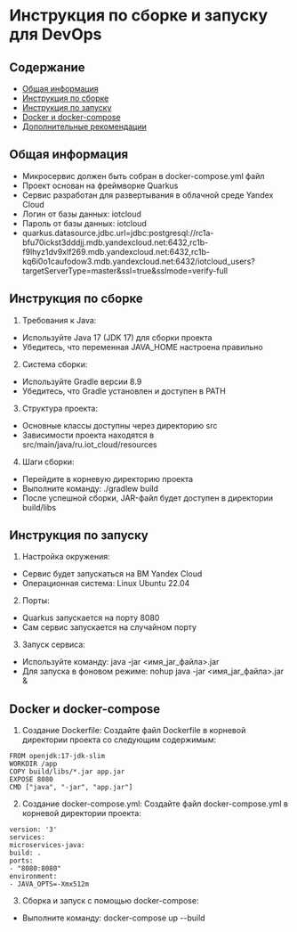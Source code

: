 # Инструкция по сборке и запуску для DevOps

## Содержание

- [Общая информация](#общая-информация)
- [Инструкция по сборке](#инструкция-по-сборке)
- [Инструкция по запуску](#инструкция-по-запуску)
- [Docker и docker-compose](#docker-и-docker-compose)
- [Дополнительные рекомендации](#дополнительные-рекомендации)

## Общая информация

- Микросервис должен быть собран в docker-compose.yml файл
- Проект основан на фреймворке Quarkus
- Сервис разработан для развертывания в облачной среде Yandex Cloud
- Логин от базы данных: iotcloud
- Пароль от базы данных: iotcloud
- quarkus.datasource.jdbc.url=jdbc:postgresql://rc1a-bfu70ickst3dddjj.mdb.yandexcloud.net:6432,rc1b-f9lhyz1dv9xlf269.mdb.yandexcloud.net:6432,rc1b-kq6i0o1caufodow3.mdb.yandexcloud.net:6432/iotcloud_users?targetServerType=master&ssl=true&sslmode=verify-full

## Инструкция по сборке

1. Требования к Java:
  - Используйте Java 17 (JDK 17) для сборки проекта
  - Убедитесь, что переменная JAVA_HOME настроена правильно

2. Система сборки:
  - Используйте Gradle версии 8.9
  - Убедитесь, что Gradle установлен и доступен в PATH

3. Структура проекта:
  - Основные классы доступны через директорию src
  - Зависимости проекта находятся в src/main/java/ru.iot_cloud/resources

4. Шаги сборки:
  - Перейдите в корневую директорию проекта
  - Выполните команду: ./gradlew build
  - После успешной сборки, JAR-файл будет доступен в директории build/libs

## Инструкция по запуску

1. Настройка окружения:
  - Сервис будет запускаться на ВМ Yandex Cloud
  - Операционная система: Linux Ubuntu 22.04

2. Порты:
  - Quarkus запускается на порту 8080
  - Сам сервис запускается на случайном порту

3. Запуск сервиса:
  - Используйте команду: java -jar <имя_jar_файла>.jar
  - Для запуска в фоновом режиме: nohup java -jar <имя_jar_файла>.jar &

## Docker и docker-compose

1. Создание Dockerfile:
   Создайте файл Dockerfile в корневой директории проекта со следующим содержимым:

```
FROM openjdk:17-jdk-slim
WORKDIR /app
COPY build/libs/*.jar app.jar
EXPOSE 8080
CMD ["java", "-jar", "app.jar"]
```
2. Создание docker-compose.yml:
   Создайте файл docker-compose.yml в корневой директории проекта:

```
version: '3'
services:
microservices-java:
build: .
ports:
- "8080:8080"
environment:
- JAVA_OPTS=-Xmx512m
```
3. Сборка и запуск с помощью docker-compose:
  - Выполните команду: docker-compose up --build
